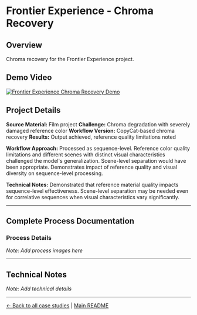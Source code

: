 # Frontier Experience - Chroma Recovery

## Overview
Chroma recovery for the Frontier Experience project.

## Demo Video

[![Frontier Experience Chroma Recovery Demo](https://img.youtube.com/vi/0hkOd2OjGXM/0.jpg)](https://www.youtube.com/watch?v=0hkOd2OjGXM)

## Project Details
**Source Material:** Film project
**Challenge:** Chroma degradation with severely damaged reference color
**Workflow Version:** CopyCat-based chroma recovery
**Results:** Output achieved, reference quality limitations noted

**Workflow Approach:** Processed as sequence-level. Reference color quality limitations and different scenes with distinct visual characteristics challenged the model's generalization. Scene-level separation would have been appropriate. Demonstrates impact of reference quality and visual diversity on sequence-level processing.

**Technical Notes:** Demonstrated that reference material quality impacts sequence-level effectiveness. Scene-level separation may be needed even for correlative sequences when visual characteristics vary significantly.

---

## Complete Process Documentation

### Process Details
*Note: Add process images here*

---

## Technical Notes
*Note: Add technical details*

---

[← Back to all case studies](https://github.com/fabiocolor/nuke-chroma-recovery-template/blob/main/docs/case-studies.md) | [Main README](https://github.com/fabiocolor/nuke-chroma-recovery-template/blob/main/README.md)
